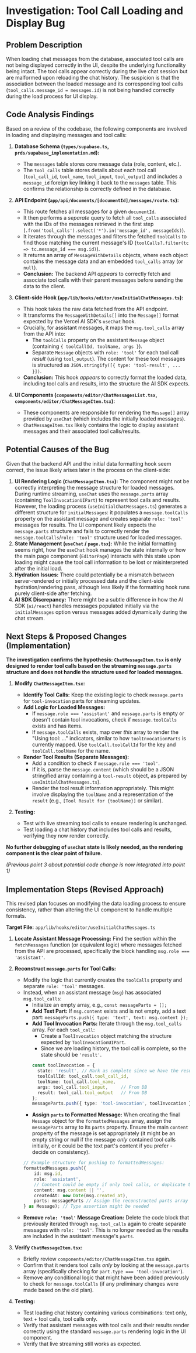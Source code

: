 # Investigation: Tool Call Loading and Display Bug

## Problem Description

When loading chat messages from the database, associated tool calls are not being displayed correctly in the UI, despite the underlying functionality being intact. The tool calls appear correctly during the live chat session but are malformed upon reloading the chat history. The suspicion is that the association between the loaded message and its corresponding tool calls (`tool_calls.message_id = messages.id`) is not being handled correctly during the load process for UI display.

## Code Analysis Findings

Based on a review of the codebase, the following components are involved in loading and displaying messages and tool calls:

1.  **Database Schema (`types/supabase.ts`, `prds/supabase_implementation.md`):**
    *   The `messages` table stores core message data (role, content, etc.).
    *   The `tool_calls` table stores details about each tool call (`tool_call_id`, `tool_name`, `tool_input`, `tool_output`) and includes a `message_id` foreign key linking it back to the `messages` table. This confirms the relationship is correctly defined in the database.

2.  **API Endpoint (`app/api/documents/[documentId]/messages/route.ts`):**
    *   This route fetches all messages for a given `documentId`.
    *   It then performs a *separate* query to fetch all `tool_calls` associated with the IDs of the messages retrieved in the first step (`.from('tool_calls').select('*').in('message_id', messageIds)`).
    *   It iterates through the messages and filters the fetched `toolCalls` to find those matching the current message's ID (`toolCalls?.filter(tc => tc.message_id === msg.id)`).
    *   It returns an array of `MessageWithDetails` objects, where each object contains the message data and an embedded `tool_calls` array (or `null`).
    *   **Conclusion:** The backend API *appears* to correctly fetch and associate tool calls with their parent messages before sending the data to the client.

3.  **Client-side Hook (`app/lib/hooks/editor/useInitialChatMessages.ts`):**
    *   This hook takes the raw data fetched from the API endpoint.
    *   It transforms the `MessageWithDetails[]` into the `Message[]` format expected by the Vercel AI SDK's `useChat` hook.
    *   Crucially, for assistant messages, it maps the `msg.tool_calls` array from the API into:
        *   The `toolCalls` property on the assistant `Message` object (containing `{ toolCallId, toolName, args }`).
        *   Separate `Message` objects with `role: 'tool'` for each tool call *result* (using `tool_output`). The content for these tool messages is structured as `JSON.stringify([{ type: 'tool-result', ... }])`.
    *   **Conclusion:** This hook *appears* to correctly format the loaded data, including tool calls and results, into the structure the AI SDK expects.

4.  **UI Components (`components/editor/ChatMessagesList.tsx`, `components/editor/ChatMessageItem.tsx`):**
    *   These components are responsible for rendering the `Message[]` array provided by `useChat` (which includes the initially loaded messages).
    *   `ChatMessageItem.tsx` likely contains the logic to display assistant messages and their associated tool calls/results.

## Potential Causes of the Bug

Given that the backend API and the initial data formatting hook seem correct, the issue likely arises later in the process on the client-side:

1.  **UI Rendering Logic (`ChatMessageItem.tsx`):** The component might not be correctly interpreting the message structure for loaded messages. During runtime streaming, `useChat` uses the `message.parts` array (containing `ToolInvocationUIPart`) to represent tool calls and results. However, the loading process (`useInitialChatMessages.ts`) generates a different structure for `initialMessages`: it populates a `message.toolCalls` property on the assistant message and creates separate `role: 'tool'` messages for results. The UI component likely expects the `message.parts` structure and fails to correctly render the `message.toolCalls`/`role: 'tool'` structure used for loaded messages.
2.  **State Management (`useChat` / `page.tsx`):** While the initial formatting seems right, how the `useChat` hook manages the state internally or how the main page component (`EditorPage`) interacts with this state upon loading might cause the tool call information to be lost or misinterpreted after the initial load.
3.  **Hydration Issues:** There could potentially be a mismatch between server-rendered or initially processed data and the client-side hydration/rendering pass, although less likely if the formatting hook runs purely client-side after fetching.
4.  **AI SDK Discrepancy:** There might be a subtle difference in how the AI SDK (`ai/react`) handles messages populated initially via the `initialMessages` option versus messages added dynamically during the chat stream.

## Next Steps & Proposed Changes (Implementation)

**The investigation confirms the hypothesis: `ChatMessageItem.tsx` is only designed to render tool calls based on the streaming `message.parts` structure and does not handle the structure used for loaded messages.**

1.  **Modify `ChatMessageItem.tsx`:**
    *   **Identify Tool Calls:** Keep the existing logic to check `message.parts` for `tool-invocation` parts for streaming updates.
    *   **Add Logic for Loaded Messages:**
        *   If `message.role === 'assistant'` and `message.parts` is empty or doesn't contain tool invocations, check if `message.toolCalls` exists and has items.
        *   If `message.toolCalls` exists, map over *this* array to render the "Using tool: ..." indicators, similar to how `toolInvocationParts` is currently mapped. Use `toolCall.toolCallId` for the key and `toolCall.toolName` for the name.
    *   **Render Tool Results (Separate Messages):**
        *   Add a condition to check if `message.role === 'tool'`.
        *   If it is, parse the `message.content` (which should be a JSON stringified array containing a `tool-result` object, as prepared by `useInitialChatMessages.ts`).
        *   Render the tool result information appropriately. This might involve displaying the `toolName` and a representation of the `result` (e.g., `[Tool Result for {toolName}]` or similar).

2.  **Testing:**
    *   Test with live streaming tool calls to ensure rendering is unchanged.
    *   Test loading a chat history that includes tool calls and results, verifying they now render correctly.

**No further debugging of `useChat` state is likely needed, as the rendering component is the clear point of failure.**

*(Previous point 3 about potential code change is now integrated into point 1)*

## Implementation Steps (Revised Approach)

This revised plan focuses on modifying the data loading process to ensure consistency, rather than altering the UI component to handle multiple formats.

**Target File:** `app/lib/hooks/editor/useInitialChatMessages.ts`

1.  **Locate Assistant Message Processing:** Find the section within the `fetchMessages` function (or equivalent logic) where messages fetched from the API are processed, specifically the block handling `msg.role === 'assistant'`.

2.  **Reconstruct `message.parts` for Tool Calls:**
    *   Modify the logic that currently creates the `toolCalls` property and separate `role: 'tool'` messages.
    *   Instead, when an assistant message (`msg`) has associated `msg.tool_calls`:
        *   Initialize an empty array, e.g., `const messageParts = [];`
        *   **Add Text Part:** If `msg.content` exists and is not empty, add a text part: `messageParts.push({ type: 'text', text: msg.content });`
        *   **Add Tool Invocation Parts:** Iterate through the `msg.tool_calls` array. For each `tool_call`:
            *   Create a `ToolInvocation` object matching the structure expected by `ToolInvocationUIPart`.
            *   Since we are loading history, the tool call is complete, so the state should be `'result'`. 
            ```typescript
            const toolInvocation = {
              state: 'result', // Mark as complete since we have the result
              toolCallId: tool_call.tool_call_id, 
              toolName: tool_call.tool_name,
              args: tool_call.tool_input,     // From DB
              result: tool_call.tool_output   // From DB
            };
            messageParts.push({ type: 'tool-invocation', toolInvocation });
            ```
        *   **Assign `parts` to Formatted Message:** When creating the final `Message` object for the `formattedMessages` array, assign the `messageParts` array to its `parts` property. Ensure the main `content` property of the message is set appropriately (it might be an empty string or null if the message *only* contained tool calls initially, or it could be the text part's content if you prefer - decide on consistency).
        ```typescript
        // Example structure for pushing to formattedMessages:
        formattedMessages.push({
            id: msg.id,
            role: 'assistant',
            // Content could be empty if only tool calls, or duplicate the text part's content
            content: msg.content || '', 
            createdAt: new Date(msg.created_at),
            parts: messageParts // Assign the reconstructed parts array
        } as Message); // Type assertion might be needed
        ```
    *   **Remove `role: 'tool'` Message Creation:** Delete the code block that previously iterated through `msg.tool_calls` again to create separate messages with `role: 'tool'`. This is no longer needed as the results are included in the assistant message's `parts`.

3.  **Verify `ChatMessageItem.tsx`:**
    *   Briefly review `components/editor/ChatMessageItem.tsx` again.
    *   Confirm that it renders tool calls *only* by looking at the `message.parts` array (specifically checking for `part.type === 'tool-invocation'`).
    *   Remove any conditional logic that might have been added previously to check for `message.toolCalls` (if any preliminary changes were made based on the old plan).

4.  **Testing:**
    *   Test loading chat history containing various combinations: text only, text + tool calls, tool calls only.
    *   Verify that assistant messages with tool calls and their results render correctly using the standard `message.parts` rendering logic in the UI component.
    *   Verify that live streaming still works as expected. 